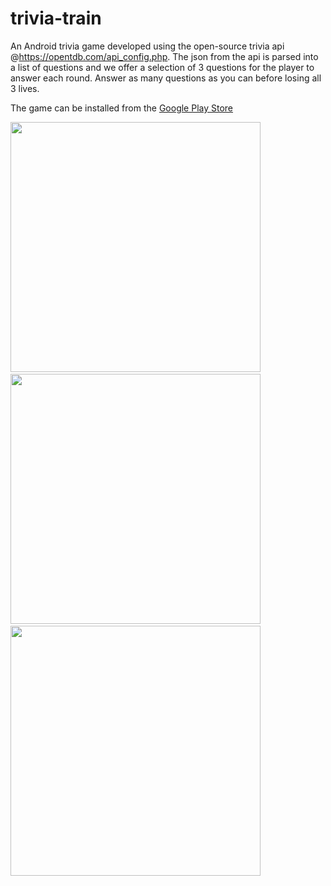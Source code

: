 # trivia-train
An Android trivia game developed using the open-source trivia api @https://opentdb.com/api_config.php. The json from the api is parsed into a list of questions and we offer a selection of 3 questions for the player to answer each round. Answer as many questions as you can before losing all 3 lives.

The game can be installed from the <a href="https://play.google.com/store/apps/details?id=com.CoolGames.signal">Google Play Store</a>

<div>
  <img src="https://user-images.githubusercontent.com/46363213/86196728-b3dda000-bb08-11ea-9754-8fe0eee55632.png" height="400sp"> &nbsp;
  <img src="https://user-images.githubusercontent.com/46363213/86196737-bc35db00-bb08-11ea-85a1-37f7f831fa08.png" height="400sp"> &nbsp;
  <img src="https://user-images.githubusercontent.com/46363213/86196751-c1932580-bb08-11ea-83a8-424fc6b1b732.png" height="400sp">
</div>
